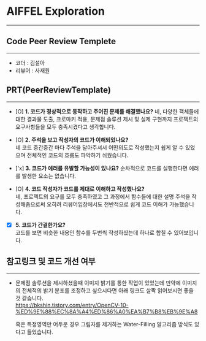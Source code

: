 # AIFFEL Exploration
----  
## **Code Peer Review Templete**
------------------
- 코더 : 김설아
- 리뷰어 : 사재원

## **PRT(PeerReviewTemplate)**  
------------------  
- [O] **1. 코드가 정상적으로 동작하고 주어진 문제를 해결했나요?**
네, 다양한 객체들에 대한 결과물 도출, 크로마키 적용, 문제점 솔루션 제시 및 실제 구현까지 프로젝트의 요구사항들을 모두 충족시켰다고 생각합니다.  
- [O] **2. 주석을 보고 작성자의 코드가 이해되었나요?**   
네 코드 중간중간 마다 주석을 달아주셔서 어떤의도로 작성했는지 쉽게 알 수 있었으며 전체적인 코드의 흐름도 파악하기 쉬웠습니다.   
  

- ['x] **3. 코드가 에러를 유발할 가능성이 있나요?** 
  순차적으로 코드를 실행한다면 에러를 발생한 요소는 없습니다.
  

- [O] **4. 코드 작성자가 코드를 제대로 이해하고 작성했나요?**  
  네, 프로젝트의 요구를 모두 충족하였고 그 과정에서 함수들에 대한 설명 주석을 작성해줌으로써 오히려 리뷰어입장에서도 전반적으로 쉽게 코드 이해가 가능했습니다.


- [x] **5. 코드가 간결한가요?**  
  코드를 보면 비슷한 내용인 함수를 두번씩 작성하셨는데 하나로 합칠 수 있어보입니다.  
  


## **참고링크 및 코드 개선 여부**  
------------------  
- 문제점 솔루션을 제시하셨을때 이미지 밝기를 통한 작업이 있었는데
  만약에 이미지의 전체적의 밝기 분포를 조정하고 싶으시다면 아래 링크도 살짝 읽어보시면 좋을 것 같습니다.  
  https://bkshin.tistory.com/entry/OpenCV-10-%ED%9E%88%EC%8A%A4%ED%86%A0%EA%B7%B8%EB%9E%A8
  
  혹은 특정영역만 어두운 경우 그림자를 제거하는 Water-Filling 알고리즘 방식도 있다고 들었습니다.
